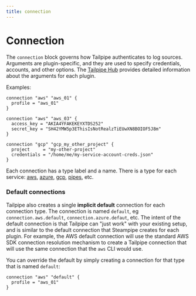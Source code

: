 ```yaml
---
title: connection
---
```


# Connection

The `connection` block governs how Tailpipe authenticates to log sources. Arguments are plugin-specific, and they are used to specify credentials, accounts, and other options.  The [Tailpipe Hub](https://hub.tailpipe.io/plugins) provides detailed information about the arguments for each plugin. 

Examples:

```hcl
connection "aws" "aws_01" {
  profile = "aws_01"
}

connection "aws" "aws_03" {
  access_key = "AKIA4YFAKEKEYXTDS252"
  secret_key = "SH42YMW5p3EThisIsNotRealzTiEUwXN8BOIOF5J8m"
}

connection "gcp" "gcp_my_other_project" {
  project     = "my-other-project"
  credentials = "/home/me/my-service-account-creds.json"
}
```

Each connection has a type label and a name. There is a type for each service: [aws](/docs/reference/config-files/connection/aws), [azure](/docs/reference/config-files/connection/azure), [gcp](/docs/reference/config-files/connection/gcp), [pipes](/docs/reference/config-files/pipes), etc.

### Default connections

Tailpipe also creates a single **implicit default** connection for each connection type. The connection is named `default`, eg `connection.aws.default`, `connection.azure.defaut`, etc. The intent of the default connection is that Tailpipe can "just work" with your existing setup, and is similar to the default connection that Steampipe creates for each plugin. For example, the AWS default connection will use the standard AWS SDK connection resolution mechanism to create a Tailpipe connection that will use the same connection that the `aws` CLI would use.

You can override the default by simply creating a connection for that type that is named `default`:

```hcl
connection "aws" "default" {
  profile = "aws_01"
}
```

